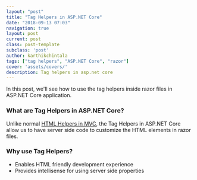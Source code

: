 ```yaml
---
layout: "post"
title: "Tag Helpers in ASP.NET Core"
date: "2018-09-13 07:03"
navigation: true
layout: post
current: post
class: post-template
subclass: 'post'
author: karthikchintala
tags: ["tag helpers", "ASP.NET Core", "razor"]
cover: 'assets/covers/'
description: Tag helpers in asp.net core
---
```

In this post, we'll see how to use the tag helpers inside razor files in ASP.NET Core application.

### What are Tag Helpers in ASP.NET Core?

Unlike normal [HTML Helpers in MVC](https://docs.microsoft.com/en-us/aspnet/mvc/overview/older-versions-1/views/creating-custom-html-helpers-cs), the Tag Helpers in ASP.NET Core allow us to have server side code to customize the HTML elements in razor files.

### Why use Tag Helpers?
- Enables HTML friendly development experience
- Provides intellisense for using server side properties
